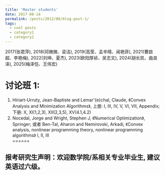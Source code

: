 ```yaml
---
title: 'Master students'
date: 2017-08-14
permalink: /posts/2012/08/blog-post-1/
tags:
  - cool posts
  - category1
  - category2
---
```


2017(张君萍), 2018(邓微微、梁洁), 2019(高莹、孟辛晴、闻艳菲), 2021(曹啟超、李艳梅), 2022(刘坤、夏杰), 2023(欧阳厚祯、吴志文), 2024(胡长凯、曲良泽), 2025(梅泽恺、王伟宏)

讨论班 1: 
======
1. Hiriart-Urruty, Jean-Baptiste and Lemar\'{e}chal, Claude, 《Convex Analysis and Minimization Algorithms》, 上册: I, III, IV, V, VI, VII, Appendix;  下册: X,   XI(1,2,3),  XII(2,3,5),  XV(4.1,4.2)<br>   
2. Nocedal, Jorge and Wright, Stephen J, 《Numerical Optimization》, Springer; 
或者 Ben-Tal, Aharon and Nemirovski, Arkadi, 《Convex analysis, nonlinear programming theory, nonlinear programming algorithms》 I, II, III<br>
======

报考研究生声明：欢迎数学院/系相关专业毕业生, 建议英语过六级。
------
